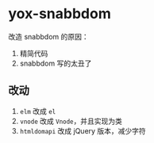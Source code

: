 # yox-snabbdom

改造 snabbdom 的原因：

1. 精简代码
2. snabbdom 写的太丑了

## 改动

1. `elm` 改成 `el`
2. `vnode` 改成 `Vnode`，并且实现为类
3. `htmldomapi` 改成 jQuery 版本，减少字符
